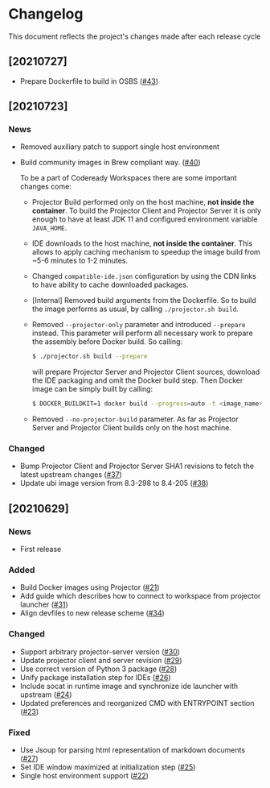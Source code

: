 # Changelog
This document reflects the project's changes made after each release cycle

## [20210727]

- Prepare Dockerfile to build in OSBS ([#43](https://github.com/che-incubator/jetbrains-editor-images/pull/43))

## [20210723]

### News

- Removed auxiliary patch to support single host environment

- Build community images in Brew compliant way. ([#40](https://github.com/che-incubator/jetbrains-editor-images/pull/40))

  To be a part of Codeready Workspaces there are some important changes come:

  - Projector Build performed only on the host machine, **not inside the container**. To build the Projector Client and Projector Server it is only enough to have at least JDK 11 and configured environment variable `JAVA_HOME`.

  - IDE downloads to the host machine, **not inside the container**. This allows to apply caching mechanism to speedup the image build from ~5-6 minutes to 1-2 minutes.

  - Changed `compatible-ide.json` configuration by using the CDN links to have ability to cache downloaded packages.

  - [Internal] Removed build arguments from the Dockerfile. So to build the image performs as usual, by calling `./projector.sh build`.

  - Removed `--projector-only` parameter and introduced `--prepare` instead. This parameter will perform all necessary work to prepare the assembly before Docker build. So calling:

    ```sh
    $ ./projector.sh build --prepare
    ```

    will prepare Projector Server and Projector Client sources, download the IDE packaging and omit the Docker build step. Then Docker image can be simply built by calling:

    ```sh
    $ DOCKER_BUILDKIT=1 docker build --progress=auto -t <image_name> -f Dockerfile .
    ```

  - Removed `--no-projector-build` parameter. As far as Projector Server and Projector Client builds only on the host machine.

### Changed

- Bump Projector Client and Projector Server SHA1 revisions to fetch the latest upstream changes ([#37](https://github.com/che-incubator/jetbrains-editor-images/pull/37))
- Update ubi image version from 8.3-298 to 8.4-205 ([#38](https://github.com/che-incubator/jetbrains-editor-images/pull/38))

## [20210629]

### News

- First release

### Added

- Build Docker images using Projector ([#21](https://github.com/che-incubator/jetbrains-editor-images/pull/21))
- Add guide which describes how to connect to workspace from projector launcher ([#31](https://github.com/che-incubator/jetbrains-editor-images/pull/31))
- Align devfiles to new release scheme ([#34](https://github.com/che-incubator/jetbrains-editor-images/pull/34))

### Changed

- Support arbitrary projector-server version ([#30](https://github.com/che-incubator/jetbrains-editor-images/pull/30))
- Update projector client and server revision ([#29](https://github.com/che-incubator/jetbrains-editor-images/pull/29))
- Use correct version of Python 3 package ([#28](https://github.com/che-incubator/jetbrains-editor-images/pull/28))
- Unify package installation step for IDEs ([#26](https://github.com/che-incubator/jetbrains-editor-images/pull/26))
- Include socat in runtime image and synchronize ide launcher with upstream ([#24](https://github.com/che-incubator/jetbrains-editor-images/pull/24))
- Updated preferences and reorganized CMD with ENTRYPOINT section ([#23](https://github.com/che-incubator/jetbrains-editor-images/pull/23))

### Fixed

- Use Jsoup for parsing html representation of markdown documents ([#27](https://github.com/che-incubator/jetbrains-editor-images/pull/27))
- Set IDE window maximized at initialization step ([#25](https://github.com/che-incubator/jetbrains-editor-images/pull/25))
- Single host environment support ([#22](https://github.com/che-incubator/jetbrains-editor-images/pull/22))

